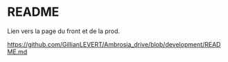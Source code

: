 # README

Lien vers la page du front et de la prod.

https://github.com/GillianLEVERT/Ambrosia_drive/blob/development/README.md
